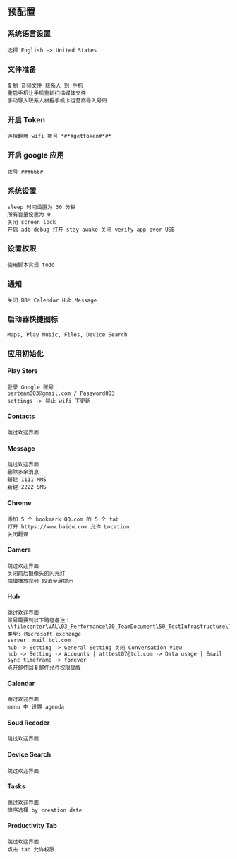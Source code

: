 ## 预配置

### 系统语言设置
    选择 English -> United States

### 文件准备
    复制 音频文件 联系人 到 手机
    重启手机让手机重新扫描媒体文件
    手动导入联系人根据手机卡运营商导入号码

### 开启 Token
    连接翻墙 wifi 拨号 *#*#gettoken#*#*

### 开启 google 应用
    拨号 ###666#

### 系统设置
    sleep 时间设置为 30 分钟
    所有音量设置为 0
    关闭 screen lock
    开启 adb debug 打开 stay awake 关闭 verify app over USB

### 设置权限
    使用脚本实现 todo

### 通知
    关闭 BBM Calendar Hub Message

### 启动器快捷图标
    Maps, Play Music, Files, Device Search

### 应用初始化

#### Play Store
    登录 Google 账号
    perteam003@gmail.com / Password003
    settings -> 禁止 wifi 下更新

#### Contacts
    跳过欢迎界面

#### Message
    跳过欢迎界面
    删除多余消息
    新建 1111 MMS
    新建 2222 SMS

#### Chrome
    添加 5 个 bookmark QQ.com 的 5 个 tab
    打开 https://www.baidu.com 允许 Location 
    关闭翻译

#### Camera
    跳过欢迎界面
    关闭前后摄像头的闪光灯
    拍摄播放视频 取消全屏提示

#### Hub
    跳过欢迎界面
    账号需要到以下路径备注：
    \\filecenter\VAL\03_Performance\00_TeamDocument\50_TestInfrastructure\TestAccountsAndServer
    类型: Microsoft exchange
    server: mail.tcl.com
    hub -> Setting -> General Setting 关闭 Conversation View
    hub -> Setting -> Accounts | atttest07@tcl.com -> Data usage | Email sync timeframe -> forever 
    点开邮件回复邮件允许权限提醒

#### Calendar
    跳过欢迎界面
    menu 中 设置 agenda
    
#### Soud Recoder
    跳过欢迎界面

#### Device Search
    跳过欢迎界面

#### Tasks
    跳过欢迎界面
    排序选择 by creation date

#### Productivity Tab
    跳过欢迎界面
    点击 tab 允许权限
